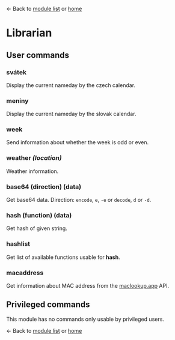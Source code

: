 ← Back to [module list](index.md) or [home](../index.md)

# Librarian

## User commands

### svátek

Display the current nameday by the czech calendar.

### meniny

Display the current nameday by the slovak calendar.

### week

Send information about whether the week is odd or even.

### weather _(location)_

Weather information.

### base64 (direction) (data)

Get base64 data. Direction: `encode`, `e`, `-e` or `decode`, `d` or `-d`.

### hash (function) (data)

Get hash of given string.

### hashlist

Get list of available functions usable for **hash**.

### macaddress

Get information about MAC address from the [maclookup.app](https://maclookup.app) API.

## Privileged commands

This module has no commands only usable by privileged users.


← Back to [module list](index.md) or [home](../index.md)
